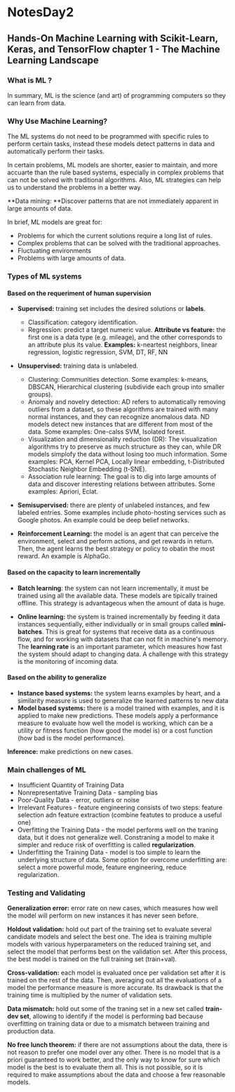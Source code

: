 # NotesDay2

## Hands-On Machine Learning with Scikit-Learn, Keras, and TensorFlow chapter 1 - The Machine Learning Landscape

### What is ML ?
In summary, ML is the science (and art) of programming computers so they can learn from data.

### Why Use Machine Learning?
The ML systems do not need to be programmed with specific rules to perform certain tasks, instead these 
models detect patterns in data and automatically perform their tasks. 

In certain problems, ML models are shorter, easier to maintain, and more accuarte than the rule based systems, especially 
in complex problems that can not be solved with traditional algorithms. Also, ML strategies can help us to understand 
the problems in a better way. 

**Data mining: **Discover patterns that are not immediately apparent in large amounts of data. 

In brief, ML models are great for: 
* Problems for which the current solutions require a long list of rules. 
* Complex problems that can be solved with the traditional approaches. 
* Fluctuating environments 
* Problems with large amounts of data. 

### Types of ML systems 
#### Based on the requeriment of human supervision 
* **Supervised:** training set includes the desired solutions or **labels**. 
	* Classification: category identification. 
	* Regression: predict a target numeric value. 
**Attribute vs feature:** the first one is a data type (e.g. mileage), and the other corresponds to an attribute plus its value. 
**Examples:** k-neartest neighbors, linear regression, logistic regression, SVM, DT, RF, NN

*  **Unsupervised:** training data is unlabeled. 
	* Clustering: Communities detection. Some examples: k-means, DBSCAN, Hierarchical clustering (subdivide each group into smaller groups).
	* Anomaly and novelry detection: AD refers to automatically removing outliers from a dataset, so these algorithms are trained with many normal instances, 
	and they can recognize anomalous data. ND models detect new instances that are different from most of the data. Some examples: One-calss SVM, Isolated forest. 
	* Visualization and dimensionality reduction (DR): The visualization algorithms try to preserve as much structure as they can, while DR models
	simplofy the data without losing too much information. Some examples: PCA, Kernel PCA, Locally linear embedding, t-Distributed Stochastic Neighbor Embedding (t-SNE).
	* Association rule learning: The goal is to dig into large amounts of data and discover interesting relations between attributes. Some examples: Apriori, Eclat.  
* **Semisupervised:** there are plenty of unlabeled instances, and few labeled entries. Some examples include photo-hosting services such as Google photos.
An example could be deep belief networks. 
* **Reinforcement Learning:** the model is an agent that can perceive the environment, select and perform actions, and get rewards in return. Then, the agent learns
the best strategy or policy to obatin the most reward. An example is AlphaGo. 

#### Based on the capacity to learn incrementally 

* **Batch learning**: the system can not learn incrementally, it must be trained using all the available data. These models are tipically trained offline. This
strategy is advantageous when the amount of data is huge. 
 
* **Online learning:** the system is trained incrementally by feeding it data instances sequentially, either individually or in small groups called
**mini-batches**. This is great for systems that receive data as a continuous flow, and for working with datasets that can not fit in machine's memory. The 
**learning rate** is an important parameter, which measures how fast the system should adapt to changing data. A challenge with this strategy is the monitoring 
of incoming data. 

#### Based on the ability to generalize 

* **Instance based systems:** the system learns examples by heart, and a similarity measure is used to generalize the learned patterns to new data  
* **Model based systems:** there is a model trained with examples, and it is applied to make new predictions. These models apply a performance measure to 
evaluate how well the model is working, which can be a utility or fitness function (how good the model is) or a cost function (how bad is the model performance). 

**Inference:** make predictions on new cases. 

### Main challenges of ML
* Insufficient Quantity of Training Data
* Nonrepresentative Training Data - sampling bias
* Poor-Quality Data - error, outliers or noise
* Irrelevant Features - feature engineering consists of two steps: feature selection adn feature extraction (combine featutes to produce a useful one) 
* Overfitting the Training Data - the model performs well on the traning data, but it does not generalize well. Constraning a model to make it simpler 
and reduce risk of overfitting is called **regularization**.
* Underfitting the Training Data - model is too simple to learn the underlying structure of data. Some option for overcome underfitting are: select a more
powerful mode, feature engineering, reduce regularization.

### Testing and Validating
**Generalization error:** error rate on new cases, which measures how well the model will perform on new instances it has never seen before. 

**Holdout validation:** hold out part of the training set to evaluate several candidate models and select the best one. The idea is training multiple models 
with various hyperparameters on the reduced training set, and select the model that performs best on the validation set. After this process, the best model is
trained on the full training set (train+val). 

**Cross-validation:** each model is evaluated once per validation set after it is trained on the rest of the data. Then, averaging out all the evaluations of
a model the performance measure is more accurate. Its drawback is that the training time is multiplied by the numer of validation sets. 

**Data mismatch:** hold out some of the traning set in a new set called **train-dev set**, allowing to identify if the model is performing bad because 
overfitting on training data or due to a mismatch between training and production data. 

**No free lunch theorem:** if there are not assumptions about the data, there is not reason to prefer one model over any other. There is no model that is 
a priori guaranteed to work better, and the only way to know for sure which model is the best is to evaluate them all. This is not possible, so it is required 
to make assumptions about the data and choose a few reasonable models. 
  





